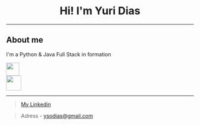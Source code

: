 
<h1 align="center"> Hi! I'm Yuri Dias </h1>        
<hr>
<h2> About me </h2>

I'm a Python & Java Full Stack in formation

<div style="display:inline">
  <div>
    <img src="https://www.flaticon.com/svg/vstatic/svg/1822/1822899.svg?token=exp=1616584541~hmac=02d901ef6bf707a18b6cc721e2dbd162" width=35 height=35>
    <a href="https://github.com/ySodias?tab=repositories&q=&type=&language=java">
  </div>

  <div>
    <img src="https://www.flaticon.com/svg/vstatic/svg/226/226777.svg?token=exp=1616673756~hmac=d550cb89a1a8f9dbb7f6105d6850b998" width=40 height=40>
    <a href="https://github.com/ySodias?tab=repositories&q=&type=&language=python">
  </div>

</div>

<hr>

> [My Linkedin](https://www.linkedin.com/in/yuri-dias-soares/)

> Adress - ysodias@gmail.com
> 


